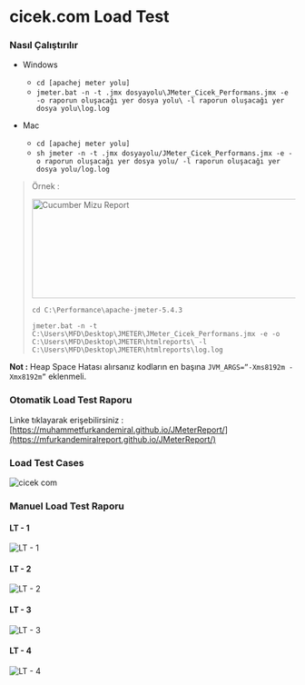 # cicek.com Load Test

### Nasıl Çalıştırılır

 - Windows
    - `cd [apachej meter yolu] `
    - `jmeter.bat -n -t .jmx dosyayolu\JMeter_Cicek_Performans.jmx -e -o raporun oluşacağı yer dosya yolu\ -l raporun oluşacağı yer dosya yolu\log.log `

 - Mac
    - `cd [apachej meter yolu] `
    - ` sh jmeter -n -t .jmx dosyayolu/JMeter_Cicek_Performans.jmx -e -o raporun oluşacağı yer dosya yolu/ -l raporun oluşacağı yer dosya yolu/log.log `

> Örnek : 
> 
> <img src="https://user-images.githubusercontent.com/37184598/149785944-6219b1f9-59bb-4611-af0d-b71af234d3cd.png" alt="Cucumber Mizu Report" width="550" height="175">
>
> 
> `cd C:\Performance\apache-jmeter-5.4.3`
> 
> `jmeter.bat -n -t C:\Users\MFD\Desktop\JMETER\JMeter_Cicek_Performans.jmx -e -o C:\Users\MFD\Desktop\JMETER\htmlreports\ -l C:\Users\MFD\Desktop\JMETER\htmlreports\log.log`


**Not :** Heap Space Hatası alırsanız kodların en başına `JVM_ARGS=”-Xms8192m -Xmx8192m”` eklenmeli.

### Otomatik Load Test Raporu

Linke tıklayarak erişebilirsiniz : [https://muhammetfurkandemiral.github.io/JMeterReport/](https://mfurkandemiralreport.github.io/JMeterReport/)

### Load Test Cases

![cicek com](https://user-images.githubusercontent.com/37184598/149761002-2d9f72fa-250b-450e-85b3-94a7a3611f24.png)

### Manuel Load Test Raporu

#### LT - 1
![LT - 1](https://user-images.githubusercontent.com/37184598/149769723-72322fd6-e9b9-4e5e-bb8b-2abf5d4d7fc9.png)
#### LT - 2
![LT - 2](https://user-images.githubusercontent.com/37184598/149769725-308d612d-1103-49bd-b4f4-94005fc4ec4a.png)
#### LT - 3
![LT - 3](https://user-images.githubusercontent.com/37184598/149769731-7892954c-059e-465b-8bda-9cb1caf875d1.png)
#### LT - 4
![LT - 4](https://user-images.githubusercontent.com/37184598/149769733-6ad7bbff-0f72-41f2-9475-b65b6f629cd8.png)

